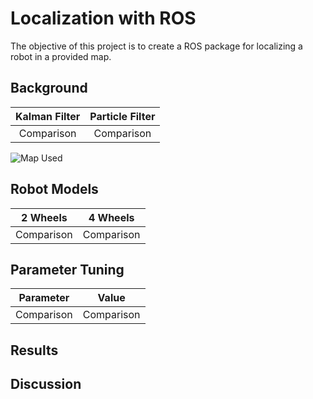 # Localization with ROS
The objective of this project is to create a ROS package for localizing a robot in a provided map. 

## Background
Kalman Filter | Particle Filter
:------------:|:---------------:
Comparison | Comparison

![Map Used]()

## Robot Models
2 Wheels | 4 Wheels
:------------:|:---------------:
Comparison | Comparison

## Parameter Tuning
Parameter | Value
:------------:|:---------------:
Comparison | Comparison

## Results

## Discussion

